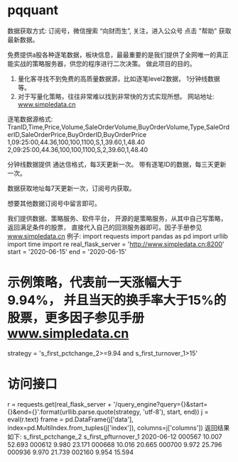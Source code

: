 # pqquant
数据获取方式:
订阅号，微信搜索  “向财而生”, 关注，进入公众号 点击 "帮助"  获取最新数据。

免费提供a股各种逐笔数据，板块信息，最最重要的是我们提供了全网唯一的真正能实战的策略服务器，供您的程序进行二次决策。
做此项目的目的。
1. 量化客寻找不到免费的高质量数据源，比如逐笔level2数据， 1分钟线数据等。
2. 对于写量化策略，往往非常难以找到非常快的方式实现所想。
网站地址: www.simpledata.cn

逐笔数据源格式:
TranID,Time,Price,Volume,SaleOrderVolume,BuyOrderVolume,Type,SaleOrderID,SaleOrderPrice,BuyOrderID,BuyOrderPrice
1,09:25:00,44.36,100,100,1100,S,1,39.60,1,48.40
2,09:25:00,44.36,100,100,1100,S,2,39.60,1,48.40

分钟线数据提供 通达信格式，每3天更新一次。
带有逐笔ID的数据，每三天更新一次。

数据获取地址每7天更新一次，订阅号内获取。

想要其他数据订阅号中留言即可。 

我们提供数据、策略服务、软件平台， 开源的是策略服务，从其中自己写策略，返回满足条件的股票， 直接代入自己的回测服务器即可。因子手册参见 www.simpledata.cn
例子:
import requests
import pandas as pd
import urllib
import time
import re
real_flask_server = 'http://www.simpledata.cn:8200'
start = '2020-06-15'
end = '2020-06-15'
# 示例策略，代表前一天涨幅大于9.94%， 并且当天的换手率大于15%的股票，更多因子参见手册 www.simpledata.cn
strategy = 's_first_pctchange_2>=9.94 and s_first_turnover_1>15'
# 访问接口
r = requests.get(real_flask_server + '/query_engine?query={}&start={}&end={}'.format(urllib.parse.quote(strategy, 'utf-8'),
                                                                                             start,
                                                                                             end))
j = eval(r.text)
frame = pd.DataFrame(j['data'], index=pd.MultiIndex.from_tuples(j['index']), columns=j['columns'])
返回结果如下:
		        s_first_pctchange_2	s_first_pfturnover_1
2020-06-12	000567	10.007	52.693
            000612	9.980	23.171
            000668	10.016	20.665
            000700	9.972	25.796
            000936	9.970	21.739
            002160	9.954	15.594
